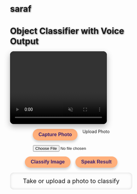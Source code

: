 # saraf<!DOCTYPE html>
<html lang="en">
<head>
  <meta charset="UTF-8" />
  <meta name="viewport" content="width=device-width, initial-scale=1" />
  <title>Object Classifier with Voice Output</title>
  <style>
    @import url('https://fonts.googleapis.com/css2?family=Poppins:wght@400;700&display=swap');
    * {
      box-sizing: border-box;
    }

    body {
      margin: 0;
      font-family: 'Poppins', sans-serif;
      background: linear-gradient(135deg, #3a1c71, #d76d77, #ffaf7b);
      color: white;
      min-height: 100vh;
      display: flex;
      flex-direction: column;
      align-items: center;
      padding: 1rem;
    }

    h1 {
      margin-bottom: 0.5rem;
      font-weight: 700;
      text-shadow: 1px 1px 4px rgba(0,0,0,0.6);
    }

    #camera-container {
      position: relative;
      margin: 1rem 0;
      border-radius: 12px;
      overflow: hidden;
      box-shadow: 0 8px 20px rgba(0,0,0,0.3);
      width: 320px;
      height: 240px;
      background: black;
    }

    video, canvas {
      width: 320px;
      height: 240px;
      border-radius: 12px;
      object-fit: cover;
    }

    #buttons {
      margin: 1rem 0;
      display: flex;
      gap: 1rem;
      flex-wrap: wrap;
      justify-content: center;
    }

    button {
      background-color: #ffaf7b;
      border: none;
      padding: 0.6rem 1.2rem;
      border-radius: 30px;
      color: #3a1c71;
      font-weight: 600;
      font-size: 1rem;
      cursor: pointer;
      box-shadow: 0 5px 8px rgba(0,0,0,0.2);
      transition: background-color 0.3s ease;
    }

    button:hover {
      background-color: #d76d77;
      color: white;
    }

    #result {
      margin-top: 1rem;
      background-color: rgba(255, 255, 255, 0.15);
      padding: 1rem 1.5rem;
      border-radius: 12px;
      font-size: 1.25rem;
      min-height: 48px;
      box-shadow: inset 0 0 10px rgba(0,0,0,0.15);
      text-align: center;
      user-select: none;
    }

    input[type="file"] {
      display: none;
    }

    label[for="upload"] {
      background-color: #d76d77;
      padding: 0.6rem 1.2rem;
      border-radius: 30px;
      font-weight: 600;
      cursor: pointer;
      color: white;
      box-shadow: 0 5px 8px rgba(0,0,0,0.2);
      user-select: none;
      transition: background-color 0.3s ease;
    }

    label[for="upload"]:hover {
      background-color: #ffaf7b;
      color: #3a1c71;
    }

    #loading {
      margin-top: 1rem;
      font-size: 1rem;
      font-style: italic;
      opacity: 0.8;
    }
  </style>
</head>
<body>
  <h1>Object Classifier with Voice Output</h1>
  <div id="camera-container">
    <video id="video" autoplay playsinline muted></video>
    <canvas id="canvas" style="display:none;"></canvas>
  </div>

  <div id="buttons">
    <button id="capture">Capture Photo</button>
    <label for="upload">Upload Photo</label>
    <input type="file" id="upload" accept="image/*" />
    <button id="classify" disabled>Classify Image</button>
    <button id="speak" disabled>Speak Result</button>
  </div>

  <div id="result">Take or upload a photo to classify</div>
  <div id="loading"></div>

  <script src="https://cdn.jsdelivr.net/npm/@tensorflow/tfjs@4.8.0/dist/tf.min.js"></script>
  <script src="https://cdn.jsdelivr.net/npm/@tensorflow-models/mobilenet@2.1.0/dist/mobilenet.min.js"></script>
  <script>
    const video = document.getElementById('video');
    const canvas = document.getElementById('canvas');
    const ctx = canvas.getContext('2d');
    const captureBtn = document.getElementById('capture');
    const classifyBtn = document.getElementById('classify');
    const speakBtn = document.getElementById('speak');
    const uploadInput = document.getElementById('upload');
    const resultDiv = document.getElementById('result');
    const loadingDiv = document.getElementById('loading');

    let model;
    let currentImage; // Image object with captured or uploaded image
    let classificationResult = null;

    async function setupModel() {
      loadingDiv.textContent = 'Loading MobileNet model, please wait...';
      model = await mobilenet.load();
      loadingDiv.textContent = '';
    }

    async function startCamera() {
      try {
        const stream = await navigator.mediaDevices.getUserMedia({ video: { facingMode: 'environment' }, audio: false });
        video.srcObject = stream;
        await video.play();
      } catch (error) {
        loadingDiv.textContent = 'Could not access camera: ' + error.message;
      }
    }

    // Capture the current video frame into canvas and update currentImage
    function capturePhoto() {
      if (!video.srcObject) {
        resultDiv.textContent = 'Camera not available';
        return;
      }
      canvas.width = video.videoWidth;
      canvas.height = video.videoHeight;
      ctx.drawImage(video, 0, 0, canvas.width, canvas.height);
      // Create an Image object from canvas data
      currentImage = new Image();
      currentImage.src = canvas.toDataURL('image/png');
      currentImage.onload = () => {
        classifyBtn.disabled = false;
        speakBtn.disabled = true;
        resultDiv.textContent = 'Photo captured. Ready to classify.';
        classificationResult = null;
      };
    }

    // When user uploads a photo
    uploadInput.addEventListener('change', (e) => {
      const file = e.target.files[0];
      if (file) {
        const reader = new FileReader();
        reader.onload = function(event) {
          currentImage = new Image();
          currentImage.src = event.target.result;
          currentImage.onload = () => {
            // Draw uploaded image on canvas for consistent processing
            canvas.width = currentImage.width;
            canvas.height = currentImage.height;
            ctx.clearRect(0,0,canvas.width,canvas.height);
            ctx.drawImage(currentImage, 0, 0, canvas.width, canvas.height);
            classifyBtn.disabled = false;
            speakBtn.disabled = true;
            resultDiv.textContent = 'Photo uploaded. Ready to classify.';
            classificationResult = null;
          };
        };
        reader.readAsDataURL(file);
      }
    });

    async function classifyImage() {
      if (!model) {
        resultDiv.textContent = 'Model not loaded yet.';
        return;
      }
      if (!currentImage) {
        resultDiv.textContent = 'No image to classify.';
        return;
      }
      loadingDiv.textContent = 'Classifying image...';
      classifyBtn.disabled = true;
      // Use tf.browser.fromPixels to create tensor from image in canvas
      const imgTensor = tf.browser.fromPixels(canvas);
      try {
        const predictions = await model.classify(imgTensor);
        if (predictions.length > 0) {
          classificationResult = predictions[0].className;
          resultDiv.textContent = 'Result: ${classificationResult}'
          speakBtn.disabled = false;
        } else {
          resultDiv.textContent = 'Could not classify the image.';
          speakBtn.disabled = true;
          classificationResult = null;
        }
      } catch (err) {
        resultDiv.textContent = 'Error during classification: ' + err.message;
        classificationResult = null;
        speakBtn.disabled = true;
      } finally {
        loadingDiv.textContent = '';
        classifyBtn.disabled = false;
        imgTensor.dispose();
      }
    }

    function speakResult() {
      if (!classificationResult) return;
      const utterance = new SpeechSynthesisUtterance(classificationResult);
      utterance.lang = 'id-ID'; // Indonesian locale
      speechSynthesis.speak(utterance);
    }


    // Event listeners
    captureBtn.addEventListener('click', capturePhoto);
    classifyBtn.addEventListener('click', classifyImage);
    speakBtn.addEventListener('click', speakResult);

    // Initialize
    setupModel();
    startCamera();
  </script>
</body>
</html>
